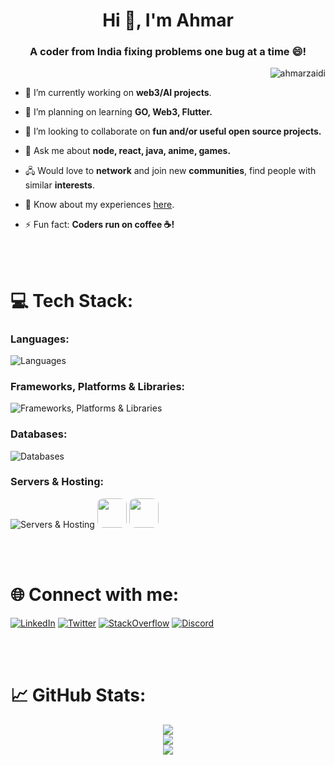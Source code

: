 <h1 align="center">Hi 👋, I'm Ahmar</h1>
<h3 align="center">A coder from India fixing problems one bug at a time 😄!</h3>

<p align="right"> <img src="https://komarev.com/ghpvc/?username=ahmarzaidi&label=Profile%20views&color=0e75b6&style=flat" alt="ahmarzaidi" /></p>

-   🔭 I’m currently working on **web3/AI projects**. 

-   🌱 I’m planning on learning **GO, Web3, Flutter.**

-   👯 I’m looking to collaborate on **fun and/or useful open source projects.**

-   💬 Ask me about **node, react, java, anime, games.**

-   🖧 Would love to **network** and join new **communities**, find people with similar **interests**.

-   📄 Know about my experiences [here](https://drive.google.com/file/d/1cMDvB6VTnyHUeC1Kxxfu0sugYXdhdDyf/view?usp=sharing).

-   ⚡ Fun fact: **Coders run on coffee ☕!**

<br/>
<br/>

# 💻 Tech Stack:

### Languages:

![Languages](https://skillicons.dev/icons?i=javascript,java,python,typescript,c,cpp,cs,bash,css,solidity,kotlin&perline=11)


### Frameworks, Platforms & Libraries:

![Frameworks, Platforms & Libraries](https://skillicons.dev/icons?i=react,nodejs,express,next,tailwind,bootstrap,postman,django,remix,docker&perline=11)


### Databases:

![Databases](https://skillicons.dev/icons?i=mongo,mysql,postgres,firebase&perline=11)


### Servers & Hosting:

![Servers & Hosting](https://skillicons.dev/icons?i=vercel,heroku,gcp) <img src="https://github.com/AhmarZaidi/AhmarZaidi/assets/71930390/1a091a2c-4b7f-44c1-a249-1d95d9b41ffc" height="47px" style="border-radius: 20%;"></img> <img src="https://github.com/AhmarZaidi/AhmarZaidi/assets/71930390/063f1a42-8b48-4bae-9839-5b87c6a841c2" height="47px" style="border-radius: 20%;"></img>

<br/>
<br/>

# 🌐 Connect with me:
[![LinkedIn](https://skillicons.dev/icons?i=linkedin)](https://linkedin.com/in/ahmarzaidi) [![Twitter](https://skillicons.dev/icons?i=twitter)](https://twitter.com/ahmar__zaidi) [![StackOverflow](https://skillicons.dev/icons?i=stackoverflow)](https://stackoverflow.com/users/19726929/ahmar?tab=topactivity)  [![Discord](https://skillicons.dev/icons?i=discord)](https://discord.com/users/spikee07) 
&emsp;

</p>

<br/>
<br/>

# 📈 GitHub Stats:

<div align="center">

![](https://github-readme-stats.vercel.app/api?username=AhmarZaidi&theme=dark&hide_border=false&include_all_commits=true&count_private=false)<br/>
![](https://github-readme-stats.vercel.app/api/top-langs/?username=AhmarZaidi&theme=dark&hide_border=false&include_all_commits=true&count_private=false&layout=compact)<br/>
![](https://github-readme-streak-stats.herokuapp.com/?user=AhmarZaidi&theme=dark&hide_border=false)

<!-- ![](http://github-profile-summary-cards.vercel.app/api/cards/profile-details?username=AhmarZaidi&theme=2077) -->

</div>

<br/>
<br/>


<!-- 
## 🏆 GitHub Trophies

<div align="center">

![](https://github-profile-trophy.vercel.app/?username=AhmarZaidi&theme=radical&no-frame=false&no-bg=true&margin-w=4)

</div> 
-->

